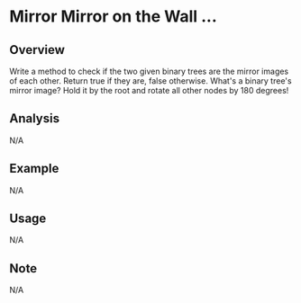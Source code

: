 # Mirror Mirror on the Wall ... 

Overview
---
Write a method to check if the two given binary trees are the mirror images of 
each other. Return true if they are, false otherwise. What's a binary tree's 
mirror image? Hold it by the root and rotate all other nodes by 180 degrees!

Analysis
---
N/A

Example
---
N/A

Usage
---
N/A

Note
---
N/A
